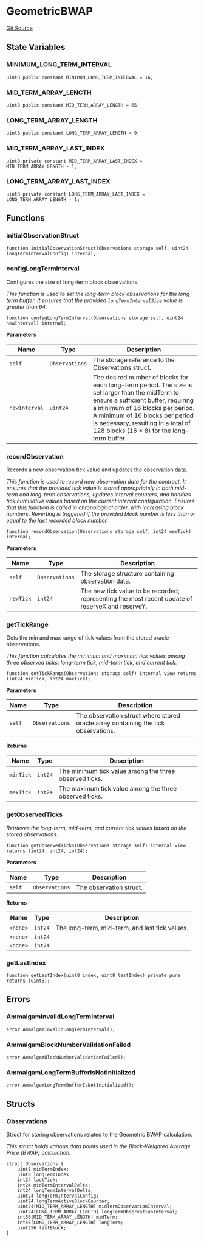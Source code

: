 # GeometricBWAP
[Git Source](https://github.com/Ammalgam-Protocol/core-v1/blob/c2398bc2cc7b9fe383b005349741b4aa61a1c292/contracts/libraries/GeometricBWAP.sol)


## State Variables
### MINIMUM_LONG_TERM_INTERVAL

```solidity
uint8 public constant MINIMUM_LONG_TERM_INTERVAL = 16;
```


### MID_TERM_ARRAY_LENGTH

```solidity
uint8 public constant MID_TERM_ARRAY_LENGTH = 65;
```


### LONG_TERM_ARRAY_LENGTH

```solidity
uint8 public constant LONG_TERM_ARRAY_LENGTH = 9;
```


### MID_TERM_ARRAY_LAST_INDEX

```solidity
uint8 private constant MID_TERM_ARRAY_LAST_INDEX = MID_TERM_ARRAY_LENGTH - 1;
```


### LONG_TERM_ARRAY_LAST_INDEX

```solidity
uint8 private constant LONG_TERM_ARRAY_LAST_INDEX = LONG_TERM_ARRAY_LENGTH - 1;
```


## Functions
### initialObservationStruct


```solidity
function initialObservationStruct(Observations storage self, uint24 longTermIntervalConfig) internal;
```

### configLongTermInterval

Configures the size of long-term block observations.

*This function is used to set the long-term block observations for the long term buffer.
It ensures that the provided `longTermIntervalSize` value is greater than 64.*


```solidity
function configLongTermInterval(Observations storage self, uint24 newInterval) internal;
```
**Parameters**

|Name|Type|Description|
|----|----|-----------|
|`self`|`Observations`|The storage reference to the Observations struct.|
|`newInterval`|`uint24`|The desired number of blocks for each long-term period. The size is set larger than the midTerm to ensure a sufficient buffer, requiring a minimum of 16 blocks per period. A minimum of 16 blocks per period is necessary, resulting in a total of 128 blocks (16 * 8) for the long-term buffer.|


### recordObservation

Records a new observation tick value and updates the observation data.

*This function is used to record new observation data for the contract. It ensures that
the provided tick value is stored appropriately in both mid-term and long-term
observations, updates interval counters, and handles tick cumulative values based
on the current interval configuration. Ensures that this function is called in
chronological order, with increasing block numbers. Reverting is triggered if the
provided block number is less than or equal to the last recorded block number.*


```solidity
function recordObservation(Observations storage self, int24 newTick) internal;
```
**Parameters**

|Name|Type|Description|
|----|----|-----------|
|`self`|`Observations`|The storage structure containing observation data.|
|`newTick`|`int24`|The new tick value to be recorded, representing the most recent update of reserveX and reserveY.|


### getTickRange

Gets the min and max range of tick values from the stored oracle observations.

*This function calculates the minimum and maximum tick values among three observed ticks:
long-term tick, mid-term tick, and current tick.*


```solidity
function getTickRange(Observations storage self) internal view returns (int24 minTick, int24 maxTick);
```
**Parameters**

|Name|Type|Description|
|----|----|-----------|
|`self`|`Observations`|The observation struct where stored oracle array containing the tick observations.|

**Returns**

|Name|Type|Description|
|----|----|-----------|
|`minTick`|`int24`|The minimum tick value among the three observed ticks.|
|`maxTick`|`int24`|The maximum tick value among the three observed ticks.|


### getObservedTicks

*Retrieves the long-term, mid-term, and current tick values based on the stored observations.*


```solidity
function getObservedTicks(Observations storage self) internal view returns (int24, int24, int24);
```
**Parameters**

|Name|Type|Description|
|----|----|-----------|
|`self`|`Observations`|The observation struct.|

**Returns**

|Name|Type|Description|
|----|----|-----------|
|`<none>`|`int24`|The long-term, mid-term, and last tick values.|
|`<none>`|`int24`||
|`<none>`|`int24`||


### getLastIndex


```solidity
function getLastIndex(uint8 index, uint8 lastIndex) private pure returns (uint8);
```

## Errors
### AmmalgamInvalidLongTermInterval

```solidity
error AmmalgamInvalidLongTermInterval();
```

### AmmalgamBlockNumberValidationFailed

```solidity
error AmmalgamBlockNumberValidationFailed();
```

### AmmalgamLongTermBufferIsNotInitialized

```solidity
error AmmalgamLongTermBufferIsNotInitialized();
```

## Structs
### Observations
Struct for storing observations related to the Geometric BWAP calculation.

*This struct holds various data points used in the Block-Weighted Average Price (BWAP)
calculation.*


```solidity
struct Observations {
    uint8 midTermIndex;
    uint8 longTermIndex;
    int24 lastTick;
    int24 midTermIntervalDelta;
    int24 longTermIntervalDelta;
    uint24 longTermIntervalConfig;
    uint24 longTermActiveBlockCounter;
    uint24[MID_TERM_ARRAY_LENGTH] midTermObservationInterval;
    uint24[LONG_TERM_ARRAY_LENGTH] longTermObservationInterval;
    int56[MID_TERM_ARRAY_LENGTH] midTerm;
    int56[LONG_TERM_ARRAY_LENGTH] longTerm;
    uint256 lastBlock;
}
```

